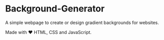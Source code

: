 # Background-Generator
A simple webpage to create or design gradient backgrounds for websites.

Made with ❤️ HTML, CSS and JavaScript.
